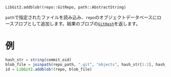 ```
LibGit2.addblob!(repo::GitRepo, path::AbstractString)
```

`path`で指定されたファイルを読み込み、`repo`のオブジェクトデータベースにロースブロブとして追加します。結果のブロブの[`GitHash`](@ref)を返します。

# 例

```julia
hash_str = string(commit_oid)
blob_file = joinpath(repo_path, ".git", "objects", hash_str[1:2], hash_str[3:end])
id = LibGit2.addblob!(repo, blob_file)
```
